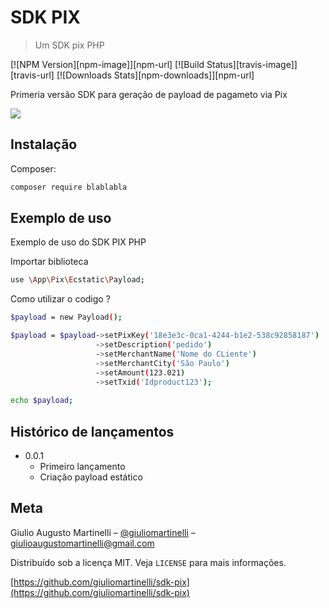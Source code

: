 # SDK PIX
> Um SDK pix PHP

[![NPM Version][npm-image]][npm-url]
[![Build Status][travis-image]][travis-url]
[![Downloads Stats][npm-downloads]][npm-url]

Primeria versão SDK para geração de payload de pagameto via Pix


![](https://upload.wikimedia.org/wikipedia/commons/thumb/d/de/Logo_-_pix_powered_by_Banco_Central_%28Brazil%2C_2020%29.png/640px-Logo_-_pix_powered_by_Banco_Central_%28Brazil%2C_2020%29.png)

## Instalação

Composer:

```sh
composer require blablabla
```

## Exemplo de uso

Exemplo de uso do SDK PIX PHP

Importar biblioteca

```sh
use \App\Pix\Ecstatic\Payload;
```

Como utilizar o codigo ?

```sh
$payload = new Payload();

$payload = $payload->setPixKey('18e3e3c-0ca1-4244-b1e2-538c92858187')
                   ->setDescription('pedido')
                   ->setMerchantName('Nome do CLiente')
                   ->setMerchantCity('São Paulo')
                   ->setAmount(123.021)
                   ->setTxid('Idproduct123');
                   
echo $payload;
```


## Histórico de lançamentos

* 0.0.1
    * Primeiro lançamento
    * Criação payload estático

## Meta

Giulio Augusto Martinelli – [@giuliomartinelli](https://github.com/giuliomartinelli/sdk-pix) – giulioaugustomartinelli@gmail.com

Distribuído sob a licença MIT. Veja `LICENSE` para mais informações.

[https://github.com/giuliomartinelli/sdk-pix](https://github.com/giuliomartinelli/sdk-pix)


